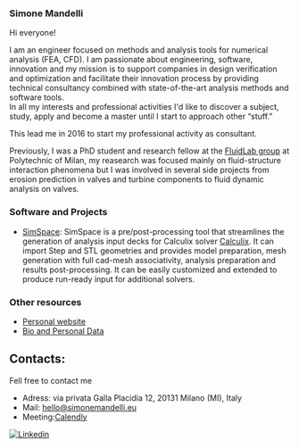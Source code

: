 ### Simone Mandelli

Hi everyone!

I am an engineer focused on methods and analysis tools for numerical analysis (FEA, CFD). I am passionate about engineering, software, innovation and my mission is to support companies in design verification and optimization and facilitate their innovation process by providing technical consultancy combined with state-of-the-art analysis methods and software tools.\
In all my interests and professional activities I'd like to discover a subject, study, apply and become a master until I start to approach other “stuff."   

This lead me in 2016 to start my professional activity as consultant.

Previously, I was a PhD student and research fellow at the [FluidLab group](https://www.fluidlab.polimi.it/) at Polytechnic of Milan, my reasearch was focused mainly on fluid-structure interaction phenomena but I was involved in several side projects from erosion prediction in valves and turbine components to fluid dynamic analysis on valves.


### Software and Projects

- [SimSpace](https://github.com/mandellis/SimSpace): SimSpace is a pre/post-processing tool that streamlines the generation of analysis input decks for Calculix solver [Calculix](http://www.dhondt.de/). It can import Step and STL geometries and provides model preparation, mesh generation with full cad-mesh associativity, analysis preparation and results post-processing. It can be easily customized and extended to produce run-ready input for additional solvers. 


### Other resources

- [Personal website](https://simonemandelli.eu/)
- [Bio and Personal Data](https://sunrise-oxygen-3ab.notion.site/Simone-Mandelli-0bb0b2956c5943d5984f6da8598a4b36?pvs=4)

## Contacts:

Fell free to contact me

- Adress: via privata Galla Placidia 12, 20131 Milano (MI), Italy
- Mail: [hello@simonemandelli.eu](hello@simonemandelli.eu)
- Meeting:[Calendly](https://calendly.com/smandelli)

[![Linkedin](https://img.shields.io/badge/LinkedIn-0077B5?style=for-the-badge&logo=linkedin&logoColor=white)](https://www.linkedin.com/in/simonemandelli)

<!--
**mandellis/mandellis** is a ✨ _special_ ✨ repository because its `README.md` (this file) appears on your GitHub profile.

Here are some ideas to get you started:

- 🔭 I’m currently working on ...
- 🌱 I’m currently learning ...
- 👯 I’m looking to collaborate on ...
- 🤔 I’m looking for help with ...
- 💬 Ask me about ...
- 📫 How to reach me: ...
- 😄 Pronouns: ...
- ⚡ Fun fact: ...
-->
